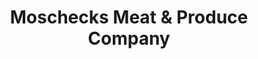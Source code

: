 ---
title: "Moschecks Meat & Produce Company"
url: /allen-park/moschecks-meat-and-produce-company/
shop: convenience
---